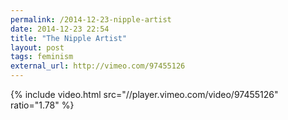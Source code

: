 ```yaml
---
permalink: /2014-12-23-nipple-artist
date: 2014-12-23 22:54
title: "The Nipple Artist"
layout: post
tags: feminism
external_url: http://vimeo.com/97455126
---
```


{% include video.html src="//player.vimeo.com/video/97455126" ratio="1.78" %}